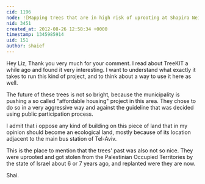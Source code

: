 ```yaml
---
cid: 1196
node: ![Mapping trees that are in high risk of uprooting at Shapira Neighborhood, Tel Aviv-Yafo](../notes/shaief/8-24-2012/mapping-trees-are-high-risk-uprooting-shapira-neighborhood-tel-aviv-yafo)
nid: 3451
created_at: 2012-08-26 12:58:34 +0000
timestamp: 1345985914
uid: 151
author: shaief
---
```


Hey Liz,
Thank you very much for your comment.
I read about TreeKIT a while ago and found it very interesting. I want to understand what exactly it takes to run this kind of project, and to think about a way to use it here as well.

The future of these trees is not so bright, because the municipality is pushing a so called "affordable housing" project in this area. They chose to do so in a very aggressive way and against the guideline that was decided using public participation process.

I admit that i oppose any kind of building on this piece of land that in my opinion should become an ecological land, mostly because of its location adjacent to the main bus station of Tel-Aviv.

This is the place to mention that the trees' past was also not so nice. They were uprooted and got stolen from the Palestinian Occupied Territories by the state of Israel about 6 or 7 years ago, and replanted were they are now.


Shai.